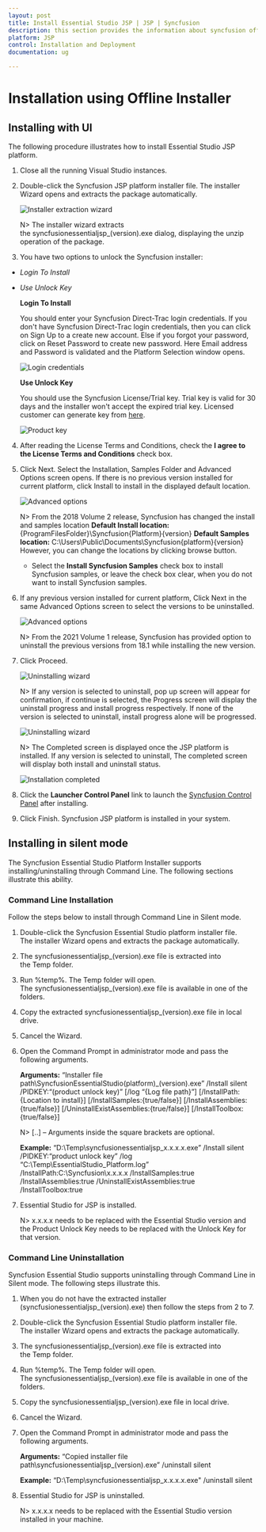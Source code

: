 ```yaml
---
layout: post
title: Install Essential Studio JSP | JSP | Syncfusion
description: this section provides the information about syncfusion offline JSP installer and steps for installing it
platform: JSP
control: Installation and Deployment
documentation: ug

---
```


# Installation using Offline Installer

## Installing with UI   

The following procedure illustrates how to install Essential Studio JSP platform.

1. Close all the running Visual Studio instances.

2. Double-click the Syncfusion JSP platform installer file. The installer Wizard opens and extracts the package automatically.

   ![Installer extraction wizard](Platform_images/Step-by-Step-Installation_img1.png)

   N> The installer wizard extracts the syncfusionessentialjsp_(version).exe dialog, displaying the unzip operation of the package.

3. You have two options to unlock the Syncfusion installer:

   
* *Login To Install*
   
* *Use Unlock Key*
   
   
   
   **Login To Install**
   
   You should enter your Syncfusion Direct-Trac login credentials. If you don't have Syncfusion Direct-Trac login credentials, then you can click on Sign Up to a create new account. Else if you forgot your password, click on Reset Password to create new password. Here Email address and Password is validated and the Platform Selection window opens.

   ![Login credentials](Platform_images/Step-by-Step-Installation_img2.png)   


   **Use Unlock Key**
   
   You should use the Syncfusion License/Trial key. Trial key is valid for 30 days and the installer won't accept the expired trial key. Licensed customer can generate key from [here](https://www.syncfusion.com/kb/2326).

   ![Product key](Platform_images/Step-by-Step-Installation_img3.png)   


4. After reading the License Terms and Conditions, check the **I agree to the License Terms and Conditions** check box.


5. Click Next. Select the Installation, Samples Folder and Advanced Options screen opens. If there is no previous version installed for current platform, click Install to install in the displayed default location.


    ![Advanced options](Platform_images/Step-by-Step-Installation_img4.png)


    N> From the 2018 Volume 2 release, Syncfusion has changed the install and samples location 
	   **Default Install location:** {ProgramFilesFolder}\Syncfusion\{Platform}\{version}
	   **Default Samples location:** C:\Users\Public\Documents\Syncfusion\{platform}\{version}
	   However, you can change the locations by clicking browse button.

   * Select the **Install Syncfusion Samples** check box to install Syncfusion samples, or leave the check box clear, when you do not want to install Syncfusion samples.
   


6.  If any previous version installed for current platform, Click Next in the same Advanced Options screen to select the versions to be uninstalled.


    ![Advanced options](Platform_images/Step-by-Step-Installation_img5.png)
	
	
	N> From the 2021 Volume 1 release, Syncfusion has provided option to uninstall the previous versions from 18.1 while installing the new version.
	

7.	Click Proceed.

	![Uninstalling wizard](Platform_images/Step-by-Step-Installation_img6.png)
	
	
	N> If any version is selected to uninstall, pop up screen will appear for confirmation, if continue is selected, the Progress screen will display the uninstall progress and install progress respectively. If none of the version is selected to uninstall, install progress alone will be progressed.
	
	
	![Uninstalling wizard](Platform_images/Step-by-Step-Installation_img7.png)
	
	
	N> The Completed screen is displayed once the JSP platform is installed. If any version is selected to uninstall, The completed screen will display both install and uninstall status.

    
	![Installation completed](Platform_images/Step-by-Step-Installation_img8.png)


8. Click the **Launcher Control Panel** link to launch the [Syncfusion Control Panel](https://help.syncfusion.com/common/essential-studio/utilities#dashboard ) after installing.


9. Click Finish. Syncfusion JSP platform is installed in your system.

## Installing in silent mode

The Syncfusion Essential Studio Platform Installer supports installing/uninstalling through Command Line. The following sections illustrate this ability. 

### Command Line Installation

Follow the steps below to install through Command Line in Silent mode.

1. Double-click the Syncfusion Essential Studio platform installer file. The installer Wizard opens and extracts the package automatically. 
2. The syncfusionessentialjsp_(version).exe file is extracted into the Temp folder.
3. Run %temp%. The Temp folder will open. The syncfusionessentialjsp_(version).exe file is available in one of the folders.
4. Copy the extracted syncfusionessentialjsp_(version).exe file in local drive.
5. Cancel the Wizard.
6. Open the Command Prompt in administrator mode and pass the following arguments.

   
   **Arguments:** “Installer file path\SyncfusionEssentialStudio(platform)_(version).exe” /Install silent /PIDKEY:“(product unlock key)” [/log “{Log file path}”] [/InstallPath:{Location to install}] [/InstallSamples:{true/false}] [/InstallAssemblies:{true/false}] [/UninstallExistAssemblies:{true/false}] [/InstallToolbox:{true/false}]


   N> [..] – Arguments inside the square brackets are optional.

   **Example:** “D:\Temp\syncfusionessentialjsp_x.x.x.x.exe” /Install silent /PIDKEY:“product unlock key” /log “C:\Temp\EssentialStudio_Platform.log” /InstallPath:C:\Syncfusion\x.x.x.x /InstallSamples:true /InstallAssemblies:true /UninstallExistAssemblies:true /InstallToolbox:true

	
7. Essential Studio for JSP is installed.

   N> x.x.x.x needs to be replaced with the Essential Studio version and the Product Unlock Key needs to be replaced with the Unlock Key for that version.
   

### Command Line Uninstallation

Syncfusion Essential Studio supports uninstalling through Command Line in Silent mode. The following steps illustrate this. 

1. When you do not have the extracted installer (syncfusionessentialjsp_(version).exe) then follow the steps from 2 to 7.
2. Double-click the Syncfusion Essential Studio platform installer file. The installer Wizard opens and extracts the package automatically.
3. The syncfusionessentialjsp_(version).exe file is extracted into the Temp folder.
4. Run %temp%. The Temp folder will open. The syncfusionessentialjsp_(version).exe file is available in one of the folders.
5. Copy the syncfusionessentialjsp_(version).exe file in local drive. 
6. Cancel the Wizard.
7. Open the Command Prompt in administrator mode and pass the following arguments.
   
   **Arguments:** “Copied installer file path\syncfusionessentialjsp_(version).exe” /uninstall silent 

   **Example:** “D:\Temp\syncfusionessentialjsp_x.x.x.x.exe" /uninstall silent


8. Essential Studio for JSP is uninstalled.

   N> x.x.x.x needs to be replaced with the Essential Studio version installed in your machine.
   
   
